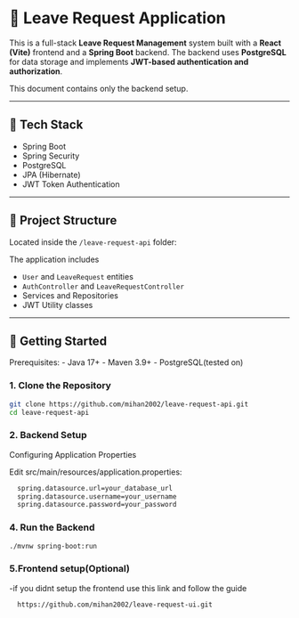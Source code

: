 # 📝 Leave Request Application

This is a full-stack **Leave Request Management** system built with a **React (Vite)** frontend and a **Spring Boot** backend. The backend uses **PostgreSQL** for data storage and implements **JWT-based authentication and authorization**.

This document contains only the backend setup.

---

## 🔧 Tech Stack

- Spring Boot
- Spring Security
- PostgreSQL
- JPA (Hibernate)
- JWT Token Authentication

---

## 📁 Project Structure

Located inside the  `/leave-request-api` folder:

The application includes

- `User` and `LeaveRequest` entities
- `AuthController` and `LeaveRequestController`
- Services and Repositories
- JWT Utility classes

---

## 🚀 Getting Started

Prerequisites: - Java 17+ - Maven 3.9+ - PostgreSQL(tested on)

### 1. Clone the Repository

```bash
git clone https://github.com/mihan2002/leave-request-api.git
cd leave-request-api
```

### 2. Backend Setup

Configuring Application Properties

Edit src/main/resources/application.properties:

```bash
  spring.datasource.url=your_database_url
  spring.datasource.username=your_username
  spring.datasource.password=your_password
```

### 4. Run the Backend

```bash
./mvnw spring-boot:run
```


### 5.Frontend setup(Optional)
-if you didnt setup the frontend use this link and follow the guide 
```bash
  https://github.com/mihan2002/leave-request-ui.git
```
